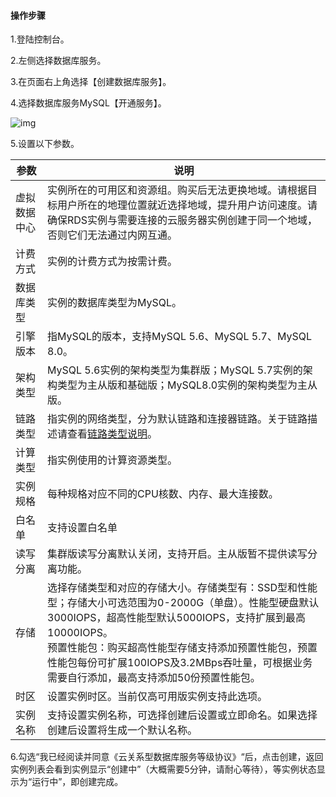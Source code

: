 #### 操作步骤

1.登陆控制台。

2.左侧选择数据库服务。

3.在页面右上角选择【创建数据库服务】。

4.选择数据库服务MySQL【开通服务】。

![img](https://i.loli.net/2021/02/18/UP1bQ98Fr6aeLmN.png)

5.设置以下参数。

| 参数         | 说明                                                         |
| ------------ | ------------------------------------------------------------ |
| 虚拟数据中心 | 实例所在的可用区和资源组。购买后无法更换地域。请根据目标用户所在的地理位置就近选择地域，提升用户访问速度。请确保RDS实例与需要连接的云服务器实例创建于同一个地域，否则它们无法通过内网互通。 |
| 计费方式     | 实例的计费方式为按需计费。                                   |
| 数据库类型   | 实例的数据库类型为MySQL。                                    |
| 引擎版本     | 指MySQL的版本，支持MySQL 5.6、MySQL 5.7、MySQL 8.0。         |
| 架构类型     | MySQL 5.6实例的架构类型为集群版；MySQL 5.7实例的架构类型为主从版和基础版；MySQL8.0实例的架构类型为主从版。 |
| 链路类型     | 指实例的网络类型，分为默认链路和连接器链路。关于链路描述请查看[链路类型说明](https://github.com/capitalonline/capitalonline-documents/blob/master/product/%E6%95%B0%E6%8D%AE%E5%BA%93/%E4%BA%91%E6%95%B0%E6%8D%AE%E5%BA%93MySQL/%E6%95%B0%E6%8D%AE%E5%BA%93%E6%9E%B6%E6%9E%84/%E9%93%BE%E8%B7%AF%E7%B1%BB%E5%9E%8B%E8%AF%B4%E6%98%8E.md)。 |
| 计算类型     | 指实例使用的计算资源类型。                                   |
| 实例规格     | 每种规格对应不同的CPU核数、内存、最大连接数。                |
| 白名单       | 支持设置白名单                                               |
| 读写分离     | 集群版读写分离默认关闭，支持开启。主从版暂不提供读写分离功能。 |
| 存储         | 选择存储类型和对应的存储大小。存储类型有：SSD型和性能型；存储大小可选范围为0-2000G（单盘）。性能型硬盘默认3000IOPS，超高性能型默认5000IOPS，支持扩展到最高10000IOPS。<br>预置性能包：购买超高性能型存储支持添加预置性能包，预置性能包每份可扩展100IOPS及3.2MBps吞吐量，可根据业务需要自行添加，最高支持添加50份预置性能包。 |
| 时区         | 设置实例时区。当前仅高可用版实例支持此选项。                 |
| 实例名称     | 支持设置实例名称，可选择创建后设置或立即命名。如果选择创建后设置将生成一个默认名称。 |

6.勾选“我已经阅读并同意《云关系型数据库服务等级协议》“后，点击创建，返回实例列表会看到实例显示“创建中”（大概需要5分钟，请耐心等待），等实例状态显示为“运行中”，即创建完成。